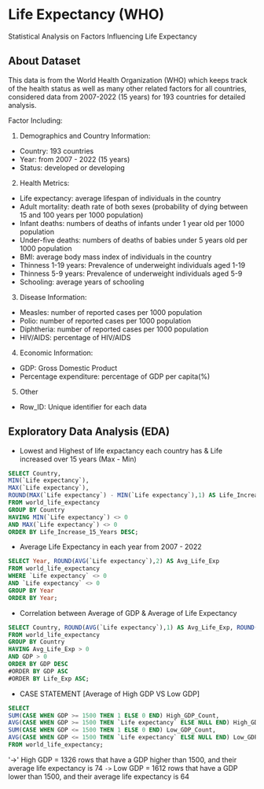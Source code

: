# Life Expectancy (WHO) 
Statistical Analysis on Factors Influencing Life Expectancy

## About Dataset
This data is from the World Health Organization (WHO) which keeps track of the health status as well as many other related factors for all countries, considered data from 2007-2022 (15 years) for 193 countries for detailed analysis.

Factor Including:

1. Demographics and Country Information:
- Country: 193 countries
- Year: from 2007 - 2022 (15 years)
- Status: developed or developing

2. Health Metrics:
- Life expectancy: average lifespan of individuals in the country
- Adult mortality: death rate of both sexes (probability of dying between 15 and 100 years per 1000 population)
- Infant deaths: numbers of deaths of infants under 1 year old per 1000 population
- Under-five deaths: numbers of deaths of babies under 5 years old per 1000 population
- BMI: average body mass index of individuals in the country
- Thinness 1-19 years: Prevalence of underweight individuals aged 1-19
- Thinness 5-9 years: Prevalence of underweight individuals aged 5-9
- Schooling: average years of schooling

3. Disease Information:
- Measles: number of reported cases per 1000 population
- Polio: number of reported cases per 1000 population
- Diphtheria: number of reported cases per 1000 population
- HIV/AIDS: percentage of HIV/AIDS

4. Economic Information:
- GDP: Gross Domestic Product
- Percentage expenditure: percentage of GDP per capita(%)

5. Other
- Row_ID: Unique identifier for each data

## Exploratory Data Analysis (EDA)
- Lowest and Highest of life expactancy each country has & Life increased over 15 years (Max - Min)
```sql
SELECT Country,
MIN(`Life expectancy`),
MAX(`Life expectancy`),
ROUND(MAX(`Life expectancy`) - MIN(`Life expectancy`),1) AS Life_Increase_15_Years
FROM world_life_expectancy
GROUP BY Country
HAVING MIN(`Life expectancy`) <> 0
AND MAX(`Life expectancy`) <> 0
ORDER BY Life_Increase_15_Years DESC;
```
- Average Life Expectancy in each year from 2007 - 2022
```sql
SELECT Year, ROUND(AVG(`Life expectancy`),2) AS Avg_Life_Exp
FROM world_life_expectancy
WHERE `Life expectancy` <> 0
AND `Life expectancy` <> 0
GROUP BY Year
ORDER BY Year;
```
- Correlation between Average of GDP & Average of Life Expectancy
```sql
SELECT Country, ROUND(AVG(`Life expectancy`),1) AS Avg_Life_Exp, ROUND(AVG(GDP),1) AS GDP
FROM world_life_expectancy
GROUP BY Country
HAVING Avg_Life_Exp > 0
AND GDP > 0
ORDER BY GDP DESC
#ORDER BY GDP ASC
#ORDER BY Life_Exp ASC;
```
- CASE STATEMENT [Average of High GDP VS Low GDP]
```sql
SELECT
SUM(CASE WHEN GDP >= 1500 THEN 1 ELSE 0 END) High_GDP_Count,
AVG(CASE WHEN GDP >= 1500 THEN `Life expectancy` ELSE NULL END) High_GDP_Life_Exp,
SUM(CASE WHEN GDP <= 1500 THEN 1 ELSE 0 END) Low_GDP_Count,
AVG(CASE WHEN GDP <= 1500 THEN `Life expectancy` ELSE NULL END) Low_GDP_Life_Exp
FROM world_life_expectancy;
```

'->' High GDP = 1326 rows that have a GDP higher than 1500, and their average life expectancy is 74
`->` Low GDP = 1612 rows that have a GDP lower than 1500, and their average life expectancy is 64


